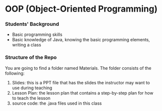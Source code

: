 # OOP (Object-Oriented Programming)

<h3> Students' Background </h3>
<ul>
  <li> Basic programming skills </li>
  <li> Basic knowledge of Java, knowing the basic programming elements, writing a class </li>
</ul>

<h3> Structure of the Repo </h3>

You are going to find a folder named Materials. The folder consists of the following:

<ol>
  <li> Slides: this is a PPT file that has the slides the instructor may want to use during teaching </li>
  <li> Lesson Plan: the lesson plan that contains a step-by-step plan for how to teach the lesson </li>
  <li> source code: the .java files used in this class  </li>
  </ol>
